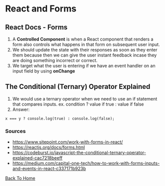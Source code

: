 # React and Forms

## React Docs - Forms

1. A **Controlled Component** is when a React component that renders a form also controls what happens in that form on subsequent user input.
2. We should update the state with their responses as soon as they enter them because then we can give the user instant feedback incase they are doing something incorrect or correct.
3. We target what the user is entering if we have an event handler on an input field by using **onChange**

## The Conditional (Ternary) Operator Explained

1. We would use a ternary operator when we need to use an if statement that compares inputs. 
ex. condition ? value if true : value if false
2. Answer:

```React
x === y ? console.log(true) : console.log(false);
```

### Sources

- <https://www.sitepoint.com/work-with-forms-in-react/>
- <https://reactjs.org/docs/forms.html>
- <https://codeburst.io/javascript-the-conditional-ternary-operator-explained-cac7218beeff>
- <https://medium.com/capital-one-tech/how-to-work-with-forms-inputs-and-events-in-react-c337171b923b>

[Back To Home](../README.md)
